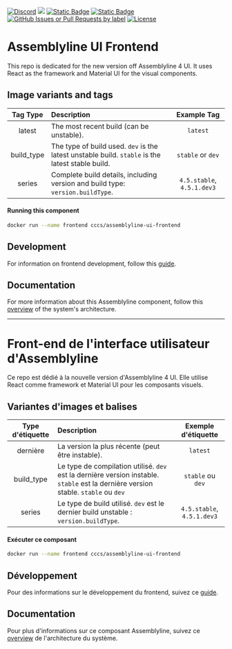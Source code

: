 [![Discord](https://img.shields.io/badge/chat-on%20discord-7289da.svg?sanitize=true)](https://discord.gg/GUAy9wErNu)
[![](https://img.shields.io/discord/908084610158714900)](https://discord.gg/GUAy9wErNu)
[![Static Badge](https://img.shields.io/badge/github-assemblyline-blue?logo=github)](https://github.com/CybercentreCanada/assemblyline)
[![Static Badge](https://img.shields.io/badge/github-assemblyline--ui--frontend-blue?logo=github)](https://github.com/CybercentreCanada/assemblyline-ui-frontend)
[![GitHub Issues or Pull Requests by label](https://img.shields.io/github/issues/CybercentreCanada/assemblyline/ui-frontend)](https://github.com/CybercentreCanada/assemblyline/issues?q=is:issue+is:open+label:ui-frontend)
[![License](https://img.shields.io/github/license/CybercentreCanada/assemblyline-ui-frontend)](./LICENSE.md)

# Assemblyline UI Frontend

This repo is dedicated for the new version off Assemblyline 4 UI. It uses React as the framework and Material UI for the visual components.

## Image variants and tags

| **Tag Type** | **Description**                                                                                  |      **Example Tag**       |
| :----------: | :----------------------------------------------------------------------------------------------- | :------------------------: |
|    latest    | The most recent build (can be unstable).                                                         |          `latest`          |
|  build_type  | The type of build used. `dev` is the latest unstable build. `stable` is the latest stable build. |     `stable` or `dev`      |
|    series    | Complete build details, including version and build type: `version.buildType`.                   | `4.5.stable`, `4.5.1.dev3` |

#### Running this component

```bash
docker run --name frontend cccs/assemblyline-ui-frontend
```
## Development

For information on frontend development, follow this [guide](https://cybercentrecanada.github.io/assemblyline4_docs/developer_manual/frontend/frontend/).

## Documentation

For more information about this Assemblyline component, follow this [overview](https://cybercentrecanada.github.io/assemblyline4_docs/overview/architecture/) of the system's architecture.

---

# Front-end de l'interface utilisateur d'Assemblyline

Ce repo est dédié à la nouvelle version d'Assemblyline 4 UI. Elle utilise React comme framework et Material UI pour les composants visuels.

## Variantes d'images et balises

| **Type d'étiquette** | **Description**                                                                                                                    |  **Exemple d'étiquette**   |
| :------------------: | :--------------------------------------------------------------------------------------------------------------------------------- | :------------------------: |
|       dernière       | La version la plus récente (peut être instable).                                                                                   |          `latest`          |
|      build_type      | Le type de compilation utilisé. `dev` est la dernière version instable. `stable` est la dernière version stable. `stable` ou `dev` |     `stable` ou `dev`      |
|        series        | Le type de build utilisé. `dev` est le dernier build unstable : `version.buildType`.                                               | `4.5.stable`, `4.5.1.dev3` |

#### Exécuter ce composant

```bash
docker run --name frontend cccs/assemblyline-ui-frontend
```
## Développement

Pour des informations sur le développement du frontend, suivez ce [guide](https://cybercentrecanada.github.io/assemblyline4_docs/developer_manual/frontend/frontend/).

## Documentation

Pour plus d'informations sur ce composant Assemblyline, suivez ce [overview](https://cybercentrecanada.github.io/assemblyline4_docs/overview/architecture/) de l'architecture du système.
